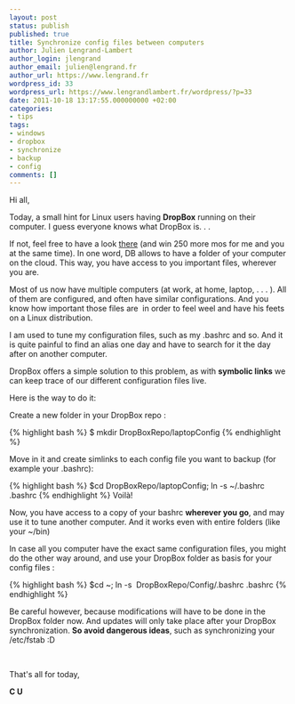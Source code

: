 ```yaml
---
layout: post
status: publish
published: true
title: Synchronize config files between computers
author: Julien Lengrand-Lambert
author_login: jlengrand
author_email: julien@lengrand.fr
author_url: https://www.lengrand.fr
wordpress_id: 33
wordpress_url: https://www.lengrandlambert.fr/wordpress/?p=33
date: 2011-10-18 13:17:55.000000000 +02:00
categories:
- tips
tags:
- windows
- dropbox
- synchronize
- backup
- config
comments: []
---
```

Hi all,

Today, a small hint for Linux users having <strong>DropBox</strong> running on their computer. I guess everyone knows what DropBox is. . .

If not, feel free to have a look <a href="https://www.dropbox.com/referrals/NTQyODYwNDM5?src=global9">there</a> (and win 250 more mos for me and you at the same time). In one word, DB allows to have a folder of your computer on the cloud. This way, you have access to you important files, wherever you are.

Most of us now have multiple computers (at work, at home, laptop, . . . ). All of them are configured, and often have similar configurations. And you know how important those files are  in order to feel weel and have his feets on a Linux distribution.

I am used to tune my configuration files, such as my .bashrc and so. And it is quite painful to find an alias one day and have to search for it the day after on another computer.

DropBox offers a simple solution to this problem, as with <strong>symbolic links</strong> we can keep trace of our different configuration files live.

Here is the way to do it:

Create a new folder in your DropBox repo :

{% highlight bash %}
$ mkdir DropBoxRepo/laptopConfig
{% endhighlight %}

Move in it and create simlinks to each config file you want to backup (for example your .bashrc):

{% highlight bash %}
$cd DropBoxRepo/laptopConfig; ln -s ~/.bashrc .bashrc
{% endhighlight %}
Voilà!

Now, you have access to a copy of your bashrc <strong>wherever you go</strong>, and may use it to tune another computer. And it works even with entire folders (like your ~/bin)

In case all you computer have the exact same configuration files, you might do the other way around, and use your DropBox folder as basis for your config files :

{% highlight bash %}
$cd ~; ln -s  DropBoxRepo/Config/.bashrc .bashrc
{% endhighlight %}

Be careful however, because modifications will have to be done in the DropBox folder now. And updates will only take place after your DropBox synchronization. <strong>So avoid dangerous ideas</strong>, such as synchronizing your /etc/fstab :D

&nbsp;

That's all for today,

<strong>C U</strong>
